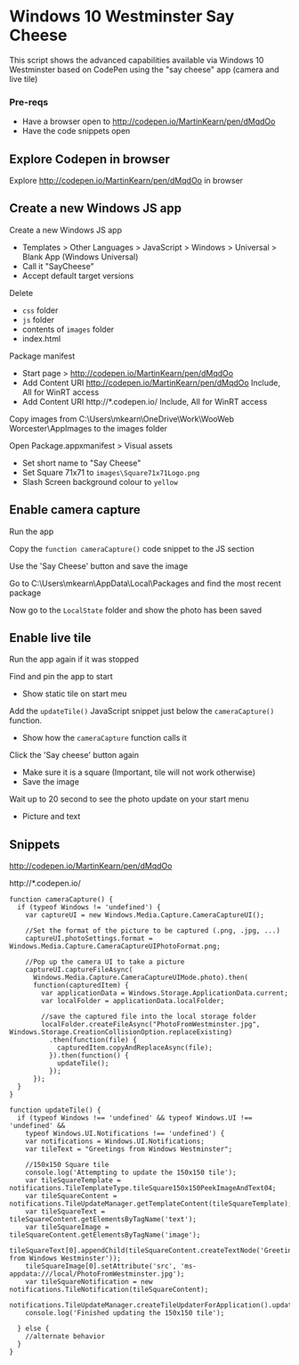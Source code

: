
# Windows 10 Westminster Say Cheese
This script shows the advanced capabilities available via Windows 10 Westminster based on CodePen using the "say cheese" app (camera and live tile)

### Pre-reqs
* Have a browser open to http://codepen.io/MartinKearn/pen/dMqdOo
* Have the code snippets open

## Explore Codepen in browser
Explore http://codepen.io/MartinKearn/pen/dMqdOo in browser

## Create a new Windows JS app
Create a new Windows JS app
* Templates > Other Languages > JavaScript > Windows > Universal > Blank App (Windows Universal)
* Call it "SayCheese"
* Accept default target versions

Delete 
* `css` folder
* `js` folder 
* contents of `images` folder
* index.html

Package manifest
* Start page > http://codepen.io/MartinKearn/pen/dMqdOo
* Add Content URI http://codepen.io/MartinKearn/pen/dMqdOo Include, All for WinRT access
* Add Content URI http://*.codepen.io/ Include, All for WinRT access

Copy images from C:\Users\mkearn\OneDrive\Work\WooWeb Worcester\AppImages to the images folder

Open Package.appxmanifest > Visual assets
* Set short name to "Say Cheese"
* Set Square 71x71 to `images\Square71x71Logo.png`
* Slash Screen background colour to `yellow`

## Enable camera capture
Run the app

Copy the `function cameraCapture()` code snippet to the JS section

Use the 'Say Cheese' button and save the image

Go to C:\Users\mkearn\AppData\Local\Packages and find the most recent package

Now go to the `LocalState` folder and show the photo has been saved


## Enable live tile
Run the app again if it was stopped

Find and pin the app to start
* Show static tile on start meu

Add the `updateTile()` JavaScript snippet just below the `cameraCapture()` function.
* Show how the `cameraCapture` function calls it

Click the 'Say cheese' button again
* Make sure it is a square (Important, tile will not work otherwise)
* Save the image

Wait up to 20 second to see the photo update on your start menu
* Picture and text

## Snippets

http://codepen.io/MartinKearn/pen/dMqdOo

http://*.codepen.io/

```
function cameraCapture() {
  if (typeof Windows != 'undefined') {
    var captureUI = new Windows.Media.Capture.CameraCaptureUI();

    //Set the format of the picture to be captured (.png, .jpg, ...) 
    captureUI.photoSettings.format = Windows.Media.Capture.CameraCaptureUIPhotoFormat.png;

    //Pop up the camera UI to take a picture 
    captureUI.captureFileAsync(
      Windows.Media.Capture.CameraCaptureUIMode.photo).then(
      function(capturedItem) {
        var applicationData = Windows.Storage.ApplicationData.current;
        var localFolder = applicationData.localFolder;

        //save the captured file into the local storage folder
        localFolder.createFileAsync("PhotoFromWestminster.jpg", Windows.Storage.CreationCollisionOption.replaceExisting)
          .then(function(file) {
            capturedItem.copyAndReplaceAsync(file);
          }).then(function() {
            updateTile();
          });
      });
  }
}
```

```
function updateTile() {
  if (typeof Windows !== 'undefined' && typeof Windows.UI !== 'undefined' &&
    typeof Windows.UI.Notifications !== 'undefined') {
    var notifications = Windows.UI.Notifications;
    var tileText = "Greetings from Windows Westminster";

    //150x150 Square tile
    console.log('Attempting to update the 150x150 tile');
    var tileSquareTemplate = notifications.TileTemplateType.tileSquare150x150PeekImageAndText04;
    var tileSquareContent = notifications.TileUpdateManager.getTemplateContent(tileSquareTemplate);
    var tileSquareText = tileSquareContent.getElementsByTagName('text');
    var tileSquareImage = tileSquareContent.getElementsByTagName('image');
    tileSquareText[0].appendChild(tileSquareContent.createTextNode('Greetings from Windows Westminster'));
    tileSquareImage[0].setAttribute('src', 'ms-appdata:///local/PhotoFromWestminster.jpg');
    var tileSquareNotification = new notifications.TileNotification(tileSquareContent);
    notifications.TileUpdateManager.createTileUpdaterForApplication().update(tileSquareNotification);
    console.log('Finished updating the 150x150 tile');

  } else {
    //alternate behavior
  }
}
```